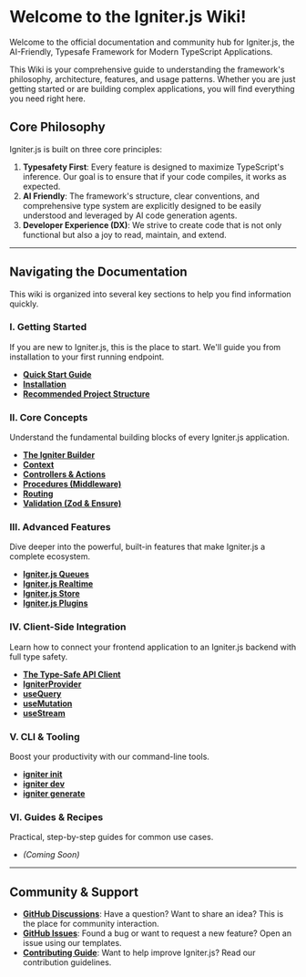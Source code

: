 # Welcome to the Igniter.js Wiki!

Welcome to the official documentation and community hub for Igniter.js, the AI-Friendly, Typesafe Framework for Modern TypeScript Applications.

This Wiki is your comprehensive guide to understanding the framework's philosophy, architecture, features, and usage patterns. Whether you are just getting started or are building complex applications, you will find everything you need right here.

## Core Philosophy

Igniter.js is built on three core principles:

1.  **Typesafety First**: Every feature is designed to maximize TypeScript's inference. Our goal is to ensure that if your code compiles, it works as expected.
2.  **AI Friendly**: The framework's structure, clear conventions, and comprehensive type system are explicitly designed to be easily understood and leveraged by AI code generation agents.
3.  **Developer Experience (DX)**: We strive to create code that is not only functional but also a joy to read, maintain, and extend.

---

## Navigating the Documentation

This wiki is organized into several key sections to help you find information quickly.

### Ⅰ. Getting Started

If you are new to Igniter.js, this is the place to start. We'll guide you from installation to your first running endpoint.

*   **[Quick Start Guide](./01-Getting-Started/01-Quick-Start-Guide.md)**
*   **[Installation](./01-Getting-Started/02-Installation.md)**
*   **[Recommended Project Structure](./01-Getting-Started/03-Recommended-Project-Structure.md)**

### Ⅱ. Core Concepts

Understand the fundamental building blocks of every Igniter.js application.

*   **[The Igniter Builder](./02-Core-Concepts/01-The-Igniter-Builder.md)**
*   **[Context](./02-Core-Concepts/02-Context.md)**
*   **[Controllers & Actions](./02-Core-Concepts/03-Controllers-and-Actions.md)**
*   **[Procedures (Middleware)](./02-Core-Concepts/04-Procedures.md)**
*   **[Routing](./02-Core-Concepts/05-Routing.md)**
*   **[Validation (Zod & Ensure)](./02-Core-Concepts/06-Validation.md)**

### Ⅲ. Advanced Features

Dive deeper into the powerful, built-in features that make Igniter.js a complete ecosystem.

*   **[Igniter.js Queues](./03-Advanced-Features/01-Igniter-js-Queues.md)**
*   **[Igniter.js Realtime](./03-Advanced-Features/02-Igniter-js-Realtime.md)**
*   **[Igniter.js Store](./03-Advanced-Features/03-Igniter-js-Store.md)**
*   **[Igniter.js Plugins](./03-Advanced-Features/04-Igniter-js-Plugins.md)**

### Ⅳ. Client-Side Integration

Learn how to connect your frontend application to an Igniter.js backend with full type safety.

*   **[The Type-Safe API Client](./04-Client-Side/01-API-Client.md)**
*   **[IgniterProvider](./04-Client-Side/02-IgniterProvider.md)**
*   **[useQuery](./04-Client-Side/03-useQuery.md)**
*   **[useMutation](./04-Client-Side/04-useMutation.md)**
*   **[useStream](./04-Client-Side/05-useStream.md)**

### Ⅴ. CLI & Tooling

Boost your productivity with our command-line tools.

*   **[igniter init](./05-CLI-and-Tooling/01-igniter-init.md)**
*   **[igniter dev](./05-CLI-and-Tooling/02-igniter-dev.md)**
*   **[igniter generate](./05-CLI-and-Tooling/03-igniter-generate.md)**

### Ⅵ. Guides & Recipes

Practical, step-by-step guides for common use cases.

*   *(Coming Soon)*

---

## Community & Support

*   **[GitHub Discussions](https://github.com/felipebarcelospro/igniter-js/discussions)**: Have a question? Want to share an idea? This is the place for community interaction.
*   **[GitHub Issues](https://github.com/felipebarcelospro/igniter-js/issues)**: Found a bug or want to request a new feature? Open an issue using our templates.
*   **[Contributing Guide](./Contributing.md)**: Want to help improve Igniter.js? Read our contribution guidelines.